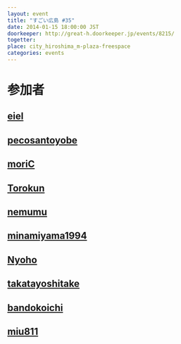 ```yaml
---
layout: event
title: "すごい広島 #35"
date: 2014-01-15 18:00:00 JST
doorkeeper: http://great-h.doorkeeper.jp/events/8215/
togetter: 
place: city_hiroshima_m-plaza-freespace
categories: events
---
```


# 参加者


## [eiel](http://eiel.info/)


## [pecosantoyobe](http://twitter.com/pecosantoyobe)


## [moriC](https://github.com/moriC)


## [Torokun](https://github.com/Torokun)


## [nemumu](https://github.com/nemumu)


## [minamiyama1994](https://github.com/minamiyama1994)


## [Nyoho](http://nyoho.jp/)


## [takatayoshitake](http://twitter.com/takatayoshitake)


## [bandokoichi](http://twitter.com/bandokoichi)


## [miu811](https://github.com/miu811)
